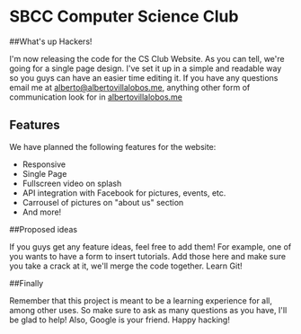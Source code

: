 SBCC Computer Science Club
=========================== 

##What's up Hackers!

I'm now releasing the code for the CS Club Website. As you can tell, we're going for a single page design.
I've set it up in a simple and readable way so you guys can have an easier time editing it.
If you have any questions email me at  [alberto@albertovillalobos.me](mailto:alberto@albertovillalobos.me), 
anything other form of communication look for in [albertovillalobos.me](alberto@albertovillalobos.me) 



## Features
We have planned the following features for the website:

* Responsive
* Single Page
* Fullscreen video on splash
* API integration with Facebook for pictures, events, etc.
* Carrousel of pictures on "about us" section
* And more!

##Proposed ideas

If you guys get any feature ideas, feel free to add them! For example, one of you wants to have a form to insert tutorials. Add those here and make sure you take a crack at it, we'll merge the code together. Learn Git!


##Finally

Remember that this project is meant to be a learning experience for all, among other uses. So make sure to ask as many questions as you have, I'll be glad to help! Also, Google is your friend.
Happy hacking!
